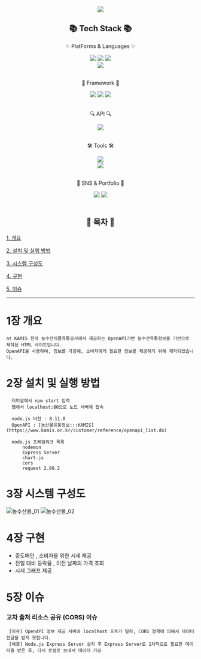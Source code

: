 
<div align="center">
<img src="https://capsule-render.vercel.app/api?type=waving&color=random&height=300&section=header&text=농수산물%20시세%20사이트&fontSize=90" />
<h2>📚 Tech Stack 📚</h2>
  <p>✨ PlatForms & Languages ✨</p>
	<img src="https://img.shields.io/badge/HTML5-E34F26?style=flat&logo=HTML5&logoColor=white" />
	<img src="https://img.shields.io/badge/CSS3-1572B6?style=flat&logo=CSS3&logoColor=white" />
  <img src="https://img.shields.io/badge/JavaScript-F7DF1E?style=flat&logo=JavaScript&logoColor=white" />
  <br>
  <img src="https://img.shields.io/badge/Node.js-339933?style=flat&logo=Node.js&logoColor=white" />
  <br>
  <br>
   <p>🎁 Framework 🎁</p>
  <img src="https://img.shields.io/badge/Chart.js-FF6384?style=flat&logo=Chart.js&logoColor=white" />
  <img src="https://img.shields.io/badge/Express-000000?style=flat&logo=Express&logoColor=white" />
  <img src="https://img.shields.io/badge/Nodemon-76D04B?style=flat&logo=Nodemon&logoColor=white" />
  
  <br>
  <br>
  <p>🔍 API 🔍</p>
  <img src="https://img.shields.io/badge/OpenAPI-6BA539?style=flat&logo=OpenAPI Initiative&logoColor=white" />
  <br>
  <br>
  <p>🛠 Tools 🛠</p> 
  <img src="https://img.shields.io/badge/Visual Studio Code-007ACC?style=flat&logo=Visual Studio Code&logoColor=white" />
  <br>
  <img src="https://img.shields.io/badge/GitHub-181717?style=flat&logo=GitHub&logoColor=white" />
  <br>
  <br>
  <p>🎨 SNS & Portfolio 🎨 </p>
  <img src="https://img.shields.io/badge/Gmail-EA4335?style=flat&logo=Gmail&logoColor=white" />
  <img src="https://img.shields.io/badge/Portfolio-56B366?style=flat&logo=ProtonVPN&logoColor=white" />
  
  <br>
  <br>
  <h2>📜 목차 📜</h2>
</div>  

  [1. 개요](#1장-개요)
  
  [2. 설치 및 실행 방법](#2장-설치-및-실행-방법)
  
  [3. 시스템 구성도](#3장-시스템-구성도)
  
  [4. 구현](#4장-구현)
  
  [5. 이슈](#5장-이슈)
 
  
  ---
  
  # 1장 개요
    at KAMIS 한국 농수산식품유통공사에서 제공하는 OpenAPI기반 농수산유통정보을 기반으로 제작된 HTML 사이트입니다.
    OpenAPI을 사용하여, 정보를 가공해, 소비자에게 필요한 정보를 제공하기 위해 제작되었습니다.
  
  # 2장 설치 및 실행 방법
      터미널에서 npm start 입력
      웹에서 localhost:80으로 노드 서버에 접속
      
      node.js 버전 : 8.11.0
      OpenAPI : [농산물유통정보:::KAMIS](https://www.kamis.or.kr/customer/reference/openapi_list.do)
      
      node.js 프레임워크 목록
          nodemon
          Express Server
          chart.js
          cors
          request 2.88.2
          
          
          
    
  # 3장 시스템 구성도
  ![농수산물_01](https://user-images.githubusercontent.com/104084926/215573276-e587883b-fd67-44f7-9335-169b28d70275.jpg)
  ![농수산물_02](https://user-images.githubusercontent.com/104084926/215573282-146b457d-63a6-4587-ab5f-2745cbf06df7.jpg)

  
  # 4장 구현
  
  - 중도매인 , 소비자을 위한 시세 제공
  - 전일 대비 등락율 , 이전 날짜의 가격 조회
  - 시세 그래프 제공
   
    
  # 5장 이슈
  ### 교차 출처 리소스 공유 (CORS) 이슈
     [이슈] OpenAPI 정보 제공 서버와 localhost 포트가 달라, CORS 정책에 의해서 데이터 전달을 받지 못합니다.
     [해결] Node.js Express Server 설치 후 Express Server로 1차적으로 필요한 데이터을 받은 후, 다시 로컬로 보내서 데이터 가공

 




  
  
